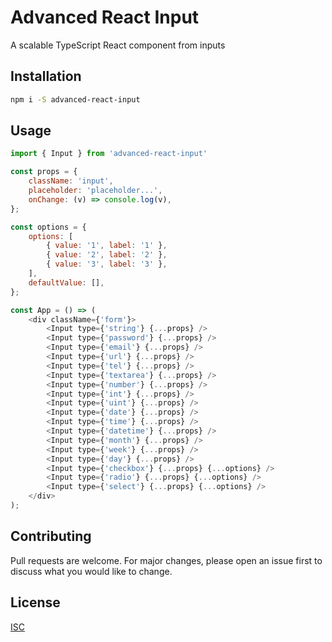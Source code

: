 # Advanced React Input

A scalable TypeScript React component from inputs

## Installation

```bash
npm i -S advanced-react-input
```

## Usage

```javascript
import { Input } from 'advanced-react-input'

const props = {
	className: 'input',
	placeholder: 'placeholder...',
	onChange: (v) => console.log(v),
};

const options = {
	options: [
		{ value: '1', label: '1' },
		{ value: '2', label: '2' },
		{ value: '3', label: '3' },
	],
	defaultValue: [],
};

const App = () => (
	<div className={'form'}>
		<Input type={'string'} {...props} />
		<Input type={'password'} {...props} />
		<Input type={'email'} {...props} />
		<Input type={'url'} {...props} />
		<Input type={'tel'} {...props} />
		<Input type={'textarea'} {...props} />
		<Input type={'number'} {...props} />
		<Input type={'int'} {...props} />
		<Input type={'uint'} {...props} />
		<Input type={'date'} {...props} />
		<Input type={'time'} {...props} />
		<Input type={'datetime'} {...props} />
		<Input type={'month'} {...props} />
		<Input type={'week'} {...props} />
		<Input type={'day'} {...props} />
		<Input type={'checkbox'} {...props} {...options} />
		<Input type={'radio'} {...props} {...options} />
		<Input type={'select'} {...props} {...options} />
	</div>
);
```

## Contributing
Pull requests are welcome. For major changes, please open an issue first to discuss what you would like to change.

## License
[ISC](https://opensource.org/licenses/ISC)
